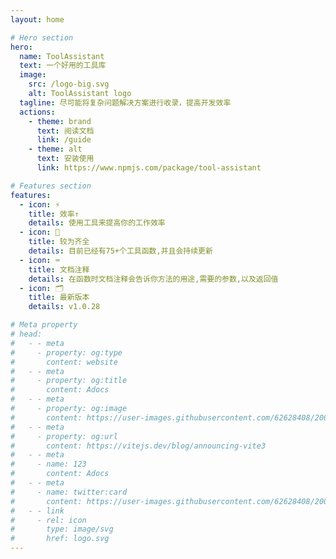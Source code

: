 ```yaml
---
layout: home

# Hero section
hero:
  name: ToolAssistant
  text: 一个好用的工具库
  image:
    src: /logo-big.svg
    alt: ToolAssistant logo
  tagline: 尽可能将复杂问题解决方案进行收录，提高开发效率
  actions:
    - theme: brand
      text: 阅读文档
      link: /guide
    - theme: alt
      text: 安装使用
      link: https://www.npmjs.com/package/tool-assistant

# Features section
features:
  - icon: ⚡️
    title: 效率↑
    details: 使用工具来提高你的工作效率
  - icon: 🎉
    title: 较为齐全
    details: 目前已经有75+个工具函数,并且会持续更新
  - icon: ⌨️
    title: 文档注释
    details: 在函数时文档注释会告诉你方法的用途,需要的参数,以及返回值
  - icon: 🗂️
    title: 最新版本
    details: v1.0.28

# Meta property
# head:
#   - - meta
#     - property: og:type
#       content: website
#   - - meta
#     - property: og:title
#       content: Adocs
#   - - meta
#     - property: og:image
#       content: https://user-images.githubusercontent.com/62628408/200117602-4b274d14-b1b2-4f61-8dcd-9f9482c677a0.png
#   - - meta
#     - property: og:url
#       content: https://vitejs.dev/blog/announcing-vite3
#   - - meta
#     - name: 123
#       content: Adocs
#   - - meta
#     - name: twitter:card
#       content: https://user-images.githubusercontent.com/62628408/200117602-4b274d14-b1b2-4f61-8dcd-9f9482c677a0.png
#   - - link
#     - rel: icon
#       type: image/svg
#       href: logo.svg
---
```


<!-- Custom home layout -->
<!-- <div class="custom-layout">
  <h1>🏀</h1>
  <h1>Custom Layout</h1>
  <p>This section was added using plain HTML and CSS.</p>
  <a href="https://github.com/Evavic44/adocs/blob/main/docs/index.md#custom-layout" target="_blank" class="btn">Source Code</a>
</div> -->
